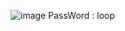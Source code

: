 ![image](https://github.com/ZenXkali/ASTRI-TOOLS/assets/163761060/254772b1-7201-410f-ab4e-ef6390243c84)
PassWord : loop
